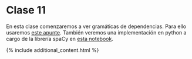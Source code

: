 # Clase 11

En esta clase comenzaremos a ver gramáticas de dependencias. Para ello usaremos [este apunte](handout.pdf). También veremos una implementación en python a cargo de la librería spaCy en [esta notebook](Clase-11-jupyter.md).


{% include additional_content.html %}

